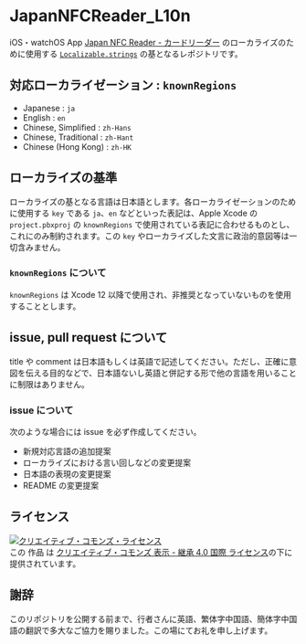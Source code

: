 # JapanNFCReader_L10n

iOS・watchOS App [Japan NFC Reader - カードリーダー](https://japannfcreader.tret.jp) のローカライズのために使用する [`Localizable.strings`](https://developer.apple.com/library/archive/documentation/Cocoa/Conceptual/LoadingResources/Strings/Strings.html) の基となるレポジトリです。


## 対応ローカライゼーション : `knownRegions`
- Japanese : `ja`
- English : `en`
- Chinese, Simplified : `zh-Hans`
- Chinese, Traditional : `zh-Hant`
- Chinese (Hong Kong) : `zh-HK`


## ローカライズの基準
ローカライズの基となる言語は日本語とします。各ローカライゼーションのために使用する `key` である `ja`、`en` などといった表記は、Apple Xcode の `project.pbxproj` の `knownRegions` で使用されている表記に合わせるものとし、これにのみ制約されます。この `key` やローカライズした文言に政治的意図等は一切含みません。

### `knownRegions` について
`knownRegions` は Xcode 12 以降で使用され、非推奨となっていないものを使用することとします。


## issue, pull request について
title や comment は日本語もしくは英語で記述してください。ただし、正確に意図を伝える目的などで、日本語ないし英語と併記する形で他の言語を用いることに制限はありません。

### issue について
次のような場合には issue を必ず作成してください。
- 新規対応言語の追加提案
- ローカライズにおける言い回しなどの変更提案
- 日本語の表現の変更提案
- README の変更提案


## ライセンス
<a rel="license" href="http://creativecommons.org/licenses/by-sa/4.0/"><img alt="クリエイティブ・コモンズ・ライセンス" style="border-width:0" src="https://i.creativecommons.org/l/by-sa/4.0/88x31.png" /></a><br />この 作品 は <a rel="license" href="http://creativecommons.org/licenses/by-sa/4.0/">クリエイティブ・コモンズ 表示 - 継承 4.0 国際 ライセンス</a>の下に提供されています。


## 謝辞
このリポジトリを公開する前まで、行者さんに英語、繁体字中国語、簡体字中国語の翻訳で多大なご協力を賜りました。この場にてお礼を申し上げます。

